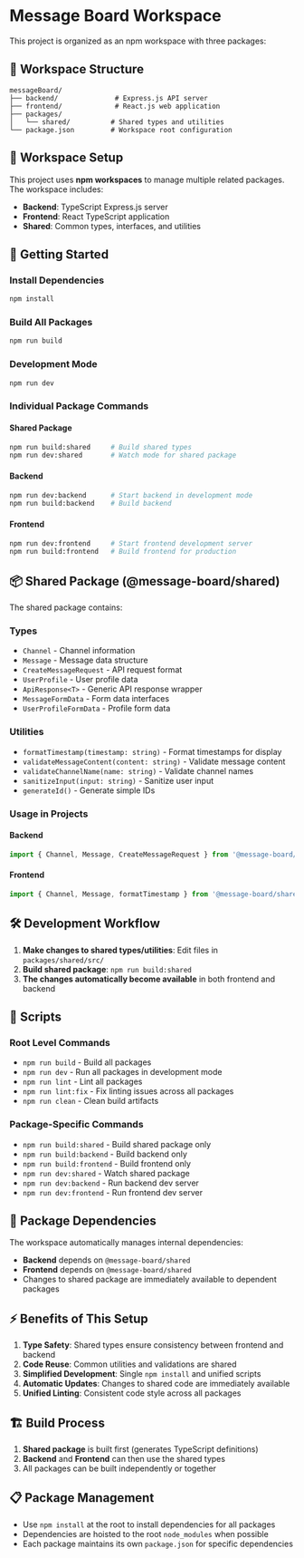 # Message Board Workspace

This project is organized as an npm workspace with three packages:

## 📁 Workspace Structure

```
messageBoard/
├── backend/              # Express.js API server
├── frontend/             # React.js web application  
├── packages/
│   └── shared/          # Shared types and utilities
└── package.json         # Workspace root configuration
```

## 🔧 Workspace Setup

This project uses **npm workspaces** to manage multiple related packages. The workspace includes:

- **Backend**: TypeScript Express.js server
- **Frontend**: React TypeScript application
- **Shared**: Common types, interfaces, and utilities

## 🚀 Getting Started

### Install Dependencies
```bash
npm install
```

### Build All Packages
```bash
npm run build
```

### Development Mode
```bash
npm run dev
```

### Individual Package Commands

#### Shared Package
```bash
npm run build:shared     # Build shared types
npm run dev:shared       # Watch mode for shared package
```

#### Backend
```bash
npm run dev:backend      # Start backend in development mode
npm run build:backend    # Build backend
```

#### Frontend
```bash
npm run dev:frontend     # Start frontend development server
npm run build:frontend   # Build frontend for production
```

## 📦 Shared Package (@message-board/shared)

The shared package contains:

### Types
- `Channel` - Channel information
- `Message` - Message data structure
- `CreateMessageRequest` - API request format
- `UserProfile` - User profile data
- `ApiResponse<T>` - Generic API response wrapper
- `MessageFormData` - Form data interfaces
- `UserProfileFormData` - Profile form data

### Utilities
- `formatTimestamp(timestamp: string)` - Format timestamps for display
- `validateMessageContent(content: string)` - Validate message content
- `validateChannelName(name: string)` - Validate channel names
- `sanitizeInput(input: string)` - Sanitize user input
- `generateId()` - Generate simple IDs

### Usage in Projects

#### Backend
```typescript
import { Channel, Message, CreateMessageRequest } from '@message-board/shared';
```

#### Frontend
```typescript
import { Channel, Message, formatTimestamp } from '@message-board/shared';
```

## 🛠 Development Workflow

1. **Make changes to shared types/utilities**: Edit files in `packages/shared/src/`
2. **Build shared package**: `npm run build:shared`
3. **The changes automatically become available** in both frontend and backend

## 📝 Scripts

### Root Level Commands
- `npm run build` - Build all packages
- `npm run dev` - Run all packages in development mode
- `npm run lint` - Lint all packages
- `npm run lint:fix` - Fix linting issues across all packages
- `npm run clean` - Clean build artifacts

### Package-Specific Commands
- `npm run build:shared` - Build shared package only
- `npm run build:backend` - Build backend only
- `npm run build:frontend` - Build frontend only
- `npm run dev:shared` - Watch shared package
- `npm run dev:backend` - Run backend dev server
- `npm run dev:frontend` - Run frontend dev server

## 🔗 Package Dependencies

The workspace automatically manages internal dependencies:

- **Backend** depends on `@message-board/shared`
- **Frontend** depends on `@message-board/shared`
- Changes to shared package are immediately available to dependent packages

## ⚡ Benefits of This Setup

1. **Type Safety**: Shared types ensure consistency between frontend and backend
2. **Code Reuse**: Common utilities and validations are shared
3. **Simplified Development**: Single `npm install` and unified scripts
4. **Automatic Updates**: Changes to shared code are immediately available
5. **Unified Linting**: Consistent code style across all packages

## 🏗 Build Process

1. **Shared package** is built first (generates TypeScript definitions)
2. **Backend** and **Frontend** can then use the shared types
3. All packages can be built independently or together

## 📋 Package Management

- Use `npm install` at the root to install dependencies for all packages
- Dependencies are hoisted to the root `node_modules` when possible
- Each package maintains its own `package.json` for specific dependencies
